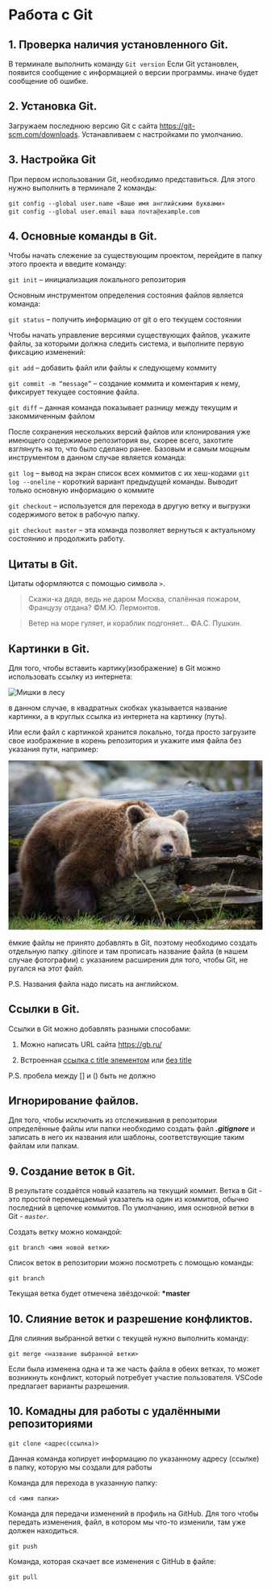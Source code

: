 # Работа с Git

## 1. Проверка наличия установленного Git.
В терминале выполнить команду `Git version`
Если Git установлен, появится сообщение с информацией о версии программы.
иначе будет сообщение об ошибке.

## 2. Установка Git.
Загружаем последнюю версию Git с сайта https://git-scm.com/downloads. Устанавливаем с настройками по умолчанию.

## 3. Настройка Git 
При первом использовании Git, необходимо представиться. Для этого нужно выполнить в терминале 2 команды:
```
git config --global user.name «Ваше имя английскими буквами»
git config --global user.email ваша почта@example.com
```
## 4. Основные команды в Git.
Чтобы начать слежение за существующим проектом, перейдите в папку этого проекта и введите команду:

`git init` – инициализация локального репозитория

Основным инструментом определения состояния файлов является команда:

`git status` – получить информацию от git о его текущем состоянии

Чтобы начать управление версиями существующих файлов, укажите файлы, за которыми должна 
следить система, и выполните первую фиксацию изменений:

`git add` – добавить файл или файлы к следующему коммиту

`git commit -m “message”` – создание коммита и коментария к нему, фиксирует текущее 
состояние файла.

`git diff` – данная команда показывает разницу между текущим и закоммиченным файлом

После сохранения нескольких версий файлов или клонирования уже имеющего содержимое репозитория
вы, скорее всего, захотите взглянуть на то, что было сделано ранее. Базовым и самым мощным
инструментом в данном случае является команда:

`git log` – вывод на экран список всех коммитов с их хеш-кодами
`git log --oneline` - короткий вариант предыдущей команды. Выводит только основную информацию 
о коммите

`git checkout` – используется для перехода в другую ветку и выгрузки содержимого веток в 
рабочую папку.

`git checkout master` – эта команда позволяет вернуться к актуальному состоянию и продолжить 
работу.

## Цитаты в Git.

Цитаты оформляются с помощью символа `>`.

> Скажи-ка дядя, ведь не даром Москва, спалённая пожаром, Французу отдана? ©М.Ю. Лермонтов.

> Ветер на море гуляет, и кораблик подгоняет... ©А.С. Пушкин.

## Картинки в Git.

Для того, чтобы вставить картику(изображение) в Git можно использовать ссылку из интернета:

![Мишки в лесу](https://avatars.mds.yandex.net/i?id=35fd863168cc6d302e2d8cf8b282046031c1f313-4117190-images-thumbs&n=13)

в данном случае, в квадратных скобках указывается название картинки, а в круглых ссылка 
из интернета на картинку (путь).

Или если файл с картинкой хранится локально, тогда просто загрузите свое изображение в корень репозитория и укажите имя файла без указания пути, например:

![Мишка устал](Sleep.jpg) 

ёмкие файлы не принято добавлять в Git, поэтому необходимо создать отдельную папку .gitinore
 и там прописать название файла (в нашем случае фотографии) с указанием расширения для того, 
 чтобы Git, не ругался на этот файл.

P.S. Названия файла надо писать на английском.

## Ссылки в Git.

Ссылки в Git можно добавлять разными способами:

1. Можно написать URL сайта https://gb.ru/

2. Встроенная [ссылка с title элементом](https://gb.ru "GeekBrains") или [без title](https://gb.ru)

P.S. пробела между [] и () быть не должно

##  Игнорирование файлов.
Для того, чтобы исключить из отслеживания в репозитории определённые файлы или папки необходимо создать файл ***.gitignore*** и записать в него их названия или шаблоны, соответствующие таким файлам или папкам.

## 9. Создание веток в Git.
В результате создаётся новый казатель на текущий коммит.
Ветка в Git - это простой перемещаемый указатель на один из коммитов, обычно последний в цепочке коммитов.
По умолчанию, имя основной ветки в Git - *`master`*.

Создать ветку можно командой:
```
git branch <имя новой ветки>
```
Список веток в репозитории можно посмотреть с помощью команды:
```
git branch
```
Текущая ветка будет отмечена звёздочкой:
**\*master**

## 10. Слияние веток и разрешение конфликтов.
Для слияния выбранной ветки с текущей нужно выполнить команду:
```
git merge <название выбранной ветки>
```
Если была изменена одна и та же часть файла в обеих ветках, то может возникнуть конфликт, который потребует участие пользователя. VSCode предлагает варианты разрешения. 

## 10. Комадны для работы с удалёнными репозиториями
```
git clone <адрес(ссылка)>
```
Данная команда копирует информацию по указанному адресу (ссылке) в папку, которую мы создали для работы

Команда для перехода в указанную папку:
```
cd <имя папки>
```

Команда для передачи изменений в профиль на GitHub. Для того чтобы передать изменения, файл, в котором мы что-то изменили, там уже должен находиться.
```
git push
```

Команда, которая скачает все изменения с GitHub в файле:
```
git pull
```

